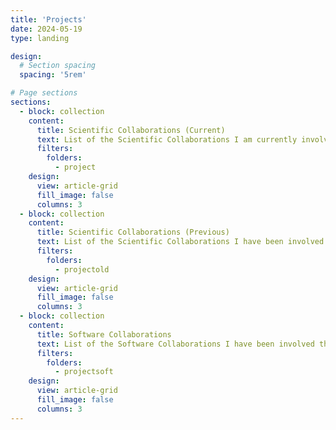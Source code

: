 ```yaml
---
title: 'Projects'
date: 2024-05-19
type: landing

design:
  # Section spacing
  spacing: '5rem'

# Page sections
sections:
  - block: collection
    content:
      title: Scientific Collaborations (Current)
      text: List of the Scientific Collaborations I am currently involved.
      filters:
        folders:
          - project
    design:
      view: article-grid
      fill_image: false
      columns: 3
  - block: collection
    content:
      title: Scientific Collaborations (Previous)
      text: List of the Scientific Collaborations I have been involved throughout my research career.
      filters:
        folders:
          - projectold
    design:
      view: article-grid
      fill_image: false
      columns: 3
  - block: collection
    content:
      title: Software Collaborations
      text: List of the Software Collaborations I have been involved throughout my research career.
      filters:
        folders:
          - projectsoft
    design:
      view: article-grid
      fill_image: false
      columns: 3
---
```

